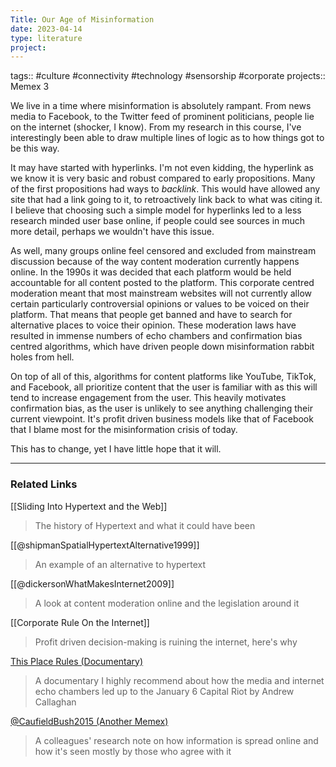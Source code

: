 ```yaml
---
Title: Our Age of Misinformation
date: 2023-04-14
type: literature
project:
---
```

tags:: #culture #connectivity #technology #sensorship #corporate 
projects:: Memex 3

We live in a time where misinformation is absolutely rampant. From news media to Facebook, to the Twitter feed of prominent politicians, people lie on the internet (shocker, I know). From my research in this course, I've interestingly been able to draw multiple lines of logic as to how things got to be this way. 

It may have started with hyperlinks. I'm not even kidding, the hyperlink as we know it is very basic and robust compared to early propositions. Many of the first propositions had ways to *backlink*. This would have allowed any site that had a link going to it, to retroactively link back to what was citing it. I believe that choosing such a simple model for hyperlinks led to a less research minded user base online, if people could see sources in much more detail, perhaps we wouldn't have this issue.

As well, many groups online feel censored and excluded from mainstream discussion because of the way content moderation currently happens online. In the 1990s it was decided that each platform would be held accountable for all content posted to the platform. This corporate centred moderation meant that most mainstream websites will not currently allow certain particularly controversial opinions or values to be voiced on their platform. That means that people get banned and have to search for alternative places to voice their opinion.  These moderation laws have resulted in immense numbers of echo chambers and confirmation bias centred algorithms, which have driven people down misinformation rabbit holes from hell.

On top of all of this, algorithms for content platforms like YouTube, TikTok, and Facebook, all prioritize content that the user is familiar with as this will tend to increase engagement from the user. This heavily motivates confirmation bias, as the user is unlikely to see anything challenging their current viewpoint. It's profit driven business models like that of Facebook that I blame most for the misinformation crisis of today.

This has to change, yet I have little hope that it will.

---

### Related Links
[[Sliding Into Hypertext and the Web]]
> The history of Hypertext and what it could have been

[[@shipmanSpatialHypertextAlternative1999]]
> An example of an alternative to hypertext

[[@dickersonWhatMakesInternet2009]]
> A look at content moderation online and the legislation around it

[[Corporate Rule On the Internet]]
> Profit driven decision-making is ruining the internet, here's why

[This Place Rules (Documentary)](https://www.imdb.com/title/tt23950956/)
> A documentary I highly recommend about how the media and internet echo chambers led up to the January 6 Capital Riot by Andrew Callaghan

[@CaufieldBush2015 (Another Memex)](https://kkojan.github.io/memex/my_sources/%40CaufieldBush2015/)
> A colleagues' research note on how information is spread online and how it's seen mostly by those who agree with it